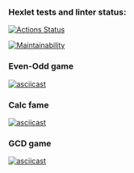 ### Hexlet tests and linter status:
[![Actions Status](https://github.com/andrewromm/frontend-project-44/actions/workflows/hexlet-check.yml/badge.svg)](https://github.com/andrewromm/frontend-project-44/actions)

[![Maintainability](https://api.codeclimate.com/v1/badges/caa37d1bfaa59ade0b64/maintainability)](https://codeclimate.com/github/andrewromm/frontend-project-44/maintainability)

### Even-Odd game
[![asciicast](https://asciinema.org/a/ym88P9nvxYnIzSWUWa1ga0uIj.svg)](https://asciinema.org/a/ym88P9nvxYnIzSWUWa1ga0uIj)

### Calc fame
[![asciicast](https://asciinema.org/a/YzUL7E53BbJAVaCDZBKIGpps8.svg)](https://asciinema.org/a/YzUL7E53BbJAVaCDZBKIGpps8)

### GCD game
[![asciicast](https://asciinema.org/a/5IlQx3mFAC1cZmBI3JvR6sU6k.svg)](https://asciinema.org/a/5IlQx3mFAC1cZmBI3JvR6sU6k)